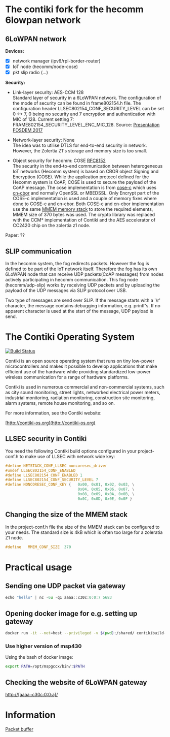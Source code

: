 # The contiki fork for the hecomm 6lowpan network

## 6LoWPAN network
**Devices:**
- [x] network manager (ipv6/rpl-border-router)
- [x] IoT node (hecomm/node-cose)
- [x] pkt slip radio (...)

**Security:**
* Link-layer security:    AES-CCM 128\
Standard layer of security in a 6LoWPAN network. The configuration of the mode of security can be found in frame802154.h file. The configuration header LLSEC802154_CONF_SECURITY_LEVEL can be set 0 <-> 7, 0 being no security and 7 encryption and authentication with MIC of 128. Current setting 7: FRAME802154_SECURITY_LEVEL_ENC_MIC_128.
Source: [Presentation FOSDEM 2017](https://fosdem.org/2017/schedule/event/lowpan_embedded/attachments/slides/1729/export/events/attachments/lowpan_embedded/slides/1729/FOSDEM_2017_linux_wpan.pdf)

* Network-layer security: None \
The idea was to utilise DTLS for end-to-end security in network. However, the Zolertia Z1's storage and memory size is too small.

* Object security for hecomm: COSE [RFC8152](https://tools.ietf.org/html/rfc8152)\
The security in the end-to-end communication between heterogeneous IoT networks (Hecomm system) is based on CBOR object Signing and Encryption (COSE). While the application protocol defined for the Hecomm system is CoAP, COSE is used to secure the payload of the CoAP message. The cose implementation is from [cose-c](https://github.com/cose-wg/COSE-C) which uses [cn-cbor](https://github.com/cabo/cn-cbor) and normally OpenSSL or MBEDSSL. Only Encrypt part of the COSE-c implementation is used and a couple of memory fixes where done to COSE-c and cn-cbor. Both COSE-c and cn-cbor implementation use the same [MMEM memory stack](https://github.com/contiki-os/contiki/wiki/Memory-allocation) to store the required elements, MMEM size of 370 bytes was used. The crypto library was replaced with the CCM* implementation of Contiki and the AES accelerator of CC2420 chip on the zolertia z1 node.

Paper: ??

## SLIP communication
In the hecomm system, the fog redirects packets. However the fog is defined to be part of the IoT network itself. Therefore the fog has its own 6LoWPAN node that can receive UDP packets(CoAP messages) from nodes actively participating in hecomm communication. This fog node (hecomm/udp-slip) works by receiving UDP packets and by uploading the payload of the UDP messages via SLIP protocol over USB. 

Two type of messages are send over SLIP. If the message starts with a '\r' character, the message contains debugging information, e.g. printf's. If no apparent character is used at the start of the message, UDP payload is send.


The Contiki Operating System
============================

[![Build Status](https://travis-ci.org/contiki-os/contiki.svg?branch=release-3-0)](https://travis-ci.org/contiki-os/contiki/branches)

Contiki is an open source operating system that runs on tiny low-power
microcontrollers and makes it possible to develop applications that
make efficient use of the hardware while providing standardized
low-power wireless communication for a range of hardware platforms.

Contiki is used in numerous commercial and non-commercial systems,
such as city sound monitoring, street lights, networked electrical
power meters, industrial monitoring, radiation monitoring,
construction site monitoring, alarm systems, remote house monitoring,
and so on.

For more information, see the Contiki website:

[http://contiki-os.org](http://contiki-os.org)

## LLSEC security in Contiki
You need the following Contiki build options
configured in your project-conf.h to make use of
LLSEC with network wide key:
```c
#define NETSTACK_CONF_LLSEC noncoresec_driver
#undef LLSEC802154_CONF_ENABLED
#define LLSEC802154_CONF_ENABLED 1
#define LLSEC802154_CONF_SECURITY_LEVEL 7
#define NONCORESEC_CONF_KEY {   0x00, 0x01, 0x02, 0x03, \
                                0x04, 0x05, 0x06, 0x07, \
                                0x08, 0x09, 0x0A, 0x0B, \
                                0x0C, 0x0D, 0x0E, 0x0F }
```

## Changing the size of the MMEM stack
In the project-conf.h file the size of the MMEM stack can be configured to your needs. The standard size is 4kB which is often too large for a zoleratia Z1 node.
```c
#define   MMEM_CONF_SIZE  370
```

# Practical usage
## Sending one UDP packet via gateway
```c
echo "hello" | nc -6u -q1 aaaa::c30c:0:0:7 5683
```

## Opening docker image for e.g. setting up gateway
```bash
docker run -it --net=host --privileged -v $(pwd):/shared/ contikibuild-12 /bin/bash
```
### Use higher version of msp430
Using the bash of docker image:
```bash
export PATH=/opt/mspgccx/bin/:$PATH
``` 

## Checking the website of 6LoWPAN gateway
[http://[aaaa::c30c:0:0:a]/](http://[aaaa::c30c:0:0:a]/)

# Information

[Packet buffer](http://anrg.usc.edu/contiki/index.php/Packetbuffer_Basics)
